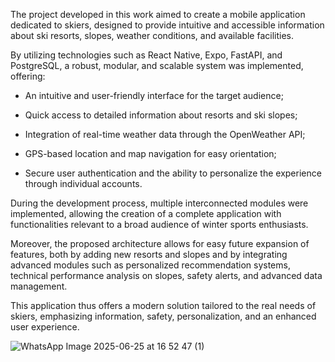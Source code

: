 The project developed in this work aimed to create a mobile application dedicated to skiers, designed to provide intuitive and accessible information about ski resorts, slopes, weather conditions, and available facilities.

By utilizing technologies such as React Native, Expo, FastAPI, and PostgreSQL, a robust, modular, and scalable system was implemented, offering:

- An intuitive and user-friendly interface for the target audience;

- Quick access to detailed information about resorts and ski slopes;

- Integration of real-time weather data through the OpenWeather API;

- GPS-based location and map navigation for easy orientation;

- Secure user authentication and the ability to personalize the experience through individual accounts.

During the development process, multiple interconnected modules were implemented, allowing the creation of a complete application with functionalities relevant to a broad audience of winter sports enthusiasts.

Moreover, the proposed architecture allows for easy future expansion of features, both by adding new resorts and slopes and by integrating advanced modules such as personalized recommendation systems, technical performance analysis on slopes, safety alerts, and advanced data management.

This application thus offers a modern solution tailored to the real needs of skiers, emphasizing information, safety, personalization, and an enhanced user experience.

 
![WhatsApp Image 2025-06-25 at 16 52 47 (1)](https://github.com/user-attachments/assets/d0e14d32-1e0e-4f63-a20b-0b4662284222)
